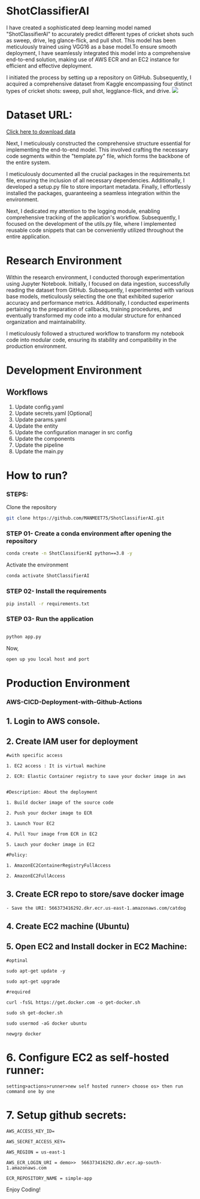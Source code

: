 # ShotClassifierAI
I have created a sophisticated deep learning model named "ShotClassifierAI" to accurately predict different types of cricket shots such as sweep, drive, leg glance-flick, and pull shot. This model has been meticulously trained using VGG16 as a base model.To ensure smooth deployment, I have seamlessly integrated this model into a comprehensive end-to-end solution, making use of AWS ECR and an EC2 instance for efficient and effective deployment.

I initiated the process by setting up a repository on GitHub. Subsequently, I acquired a comprehensive dataset from Kaggle encompassing four distinct types of cricket shots: sweep, pull shot, legglance-flick, and drive.
<img src="sampleV.gif">
# Dataset URL:
[Click here to download data](https://github.com/MANMEET75/ShotClassifierAI/raw/main/data/Cricket.zip)


Next, I meticulously constructed the comprehensive structure essential for implementing the end-to-end model. This involved crafting the necessary code segments within the "template.py" file, which forms the backbone of the entire system.

I meticulously documented all the crucial packages in the requirements.txt file, ensuring the inclusion of all necessary dependencies. Additionally, I developed a setup.py file to store important metadata. Finally, I effortlessly installed the packages, guaranteeing a seamless integration within the environment.



Next, I dedicated my attention to the logging module, enabling comprehensive tracking of the application's workflow. Subsequently, I focused on the development of the utils.py file, where I implemented reusable code snippets that can be conveniently utilized throughout the entire application.

# Research Environment

Within the research environment, I conducted thorough experimentation using Jupyter Notebook. Initially, I focused on data ingestion, successfully reading the dataset from GitHub. Subsequently, I experimented with various base models, meticulously selecting the one that exhibited superior accuracy and performance metrics. Additionally, I conducted experiments pertaining to the preparation of callbacks, training procedures, and eventually transformed my code into a modular structure for enhanced organization and maintainability.

I meticulously followed a structured workflow to transform my notebook code into modular code, ensuring its stability and compatibility in the production environment.
# Development Environment
## Workflows

1. Update config.yaml
2. Update secrets.yaml [Optional]
3. Update params.yaml
4. Update the entity
5. Update the configuration manager in src config
6. Update the components
7. Update the pipeline 
8. Update the main.py


# How to run?
### STEPS:

Clone the repository

```bash
git clone https://github.com/MANMEET75/ShotClassifierAI.git
```
### STEP 01- Create a conda environment after opening the repository

```bash
conda create -n ShotClassifierAI python==3.8 -y
```
Activate the environment
```bash
conda activate ShotClassifierAI
```


### STEP 02- Install the requirements
```bash
pip install -r requirements.txt
```

### STEP 03- Run the application
```bash

python app.py
```

Now,
```bash
open up you local host and port
```


# Production Environment
### AWS-CICD-Deployment-with-Github-Actions

## 1. Login to AWS console.

## 2. Create IAM user for deployment

	#with specific access

	1. EC2 access : It is virtual machine

	2. ECR: Elastic Container registry to save your docker image in aws


	#Description: About the deployment

	1. Build docker image of the source code

	2. Push your docker image to ECR

	3. Launch Your EC2 

	4. Pull Your image from ECR in EC2

	5. Lauch your docker image in EC2

	#Policy:

	1. AmazonEC2ContainerRegistryFullAccess

	2. AmazonEC2FullAccess

	
## 3. Create ECR repo to store/save docker image
    - Save the URI: 566373416292.dkr.ecr.us-east-1.amazonaws.com/catdog

	
## 4. Create EC2 machine (Ubuntu) 

## 5. Open EC2 and Install docker in EC2 Machine:
	
	
	#optinal

	sudo apt-get update -y

	sudo apt-get upgrade
	
	#required

	curl -fsSL https://get.docker.com -o get-docker.sh

	sudo sh get-docker.sh

	sudo usermod -aG docker ubuntu

	newgrp docker
	
# 6. Configure EC2 as self-hosted runner:
    setting>actions>runner>new self hosted runner> choose os> then run command one by one


# 7. Setup github secrets:

    AWS_ACCESS_KEY_ID=

    AWS_SECRET_ACCESS_KEY=

    AWS_REGION = us-east-1

    AWS_ECR_LOGIN_URI = demo>>  566373416292.dkr.ecr.ap-south-1.amazonaws.com

    ECR_REPOSITORY_NAME = simple-app

Enjoy Coding!
